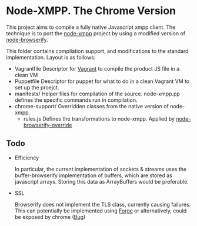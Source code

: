 Node-XMPP. The Chrome Version
======

This project aims to compile a fully native Javascript xmpp client.
The technique is to port the [node-xmpp](https://github.com/astro/node-xmpp) project
by using a modified version of [node-browserify](https://github.com/substack/node-browserify).

This folder contains compilation support, and modifications to the standard
implementation.  Layout is as follows:

* Vagrantfile
    Descriptor for [Vagrant](http://vagrantup.com) to compile the product JS file in a clean VM
* Puppetfile
    Descriptor for puppet for what to do in a clean Vagrant VM to set up the proejct.
* manifests/
    Helper files for compilation of the source.  node-xmpp.pp defines the specific commands run in compilation.
* chrome-support/
    Overridden classes from the native version of node-xmpp.
  * rules.js
      Defines the transformations to node-xmpp.  Applied by [node-browserify-override](https://github.com/willscott/node-browserify-override)

Todo
----

* Efficiency

    In particular, the current implementation of sockets & streams uses the buffer-browserify implementation of buffers, which are stored as javascript arrays.  Storing this data as ArrayBuffers would be preferable.

* SSL

    Browserify does not implement the TLS class, currently causing failures.
    This can potentially be implemented using [Forge](https://github.com/digitalbazaar/forge)
    or alternatively, could be exposed by chrome ([Bug](https://code.google.com/p/chromium/issues/detail?id=132896))
